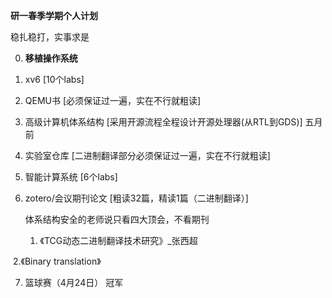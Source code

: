 **研一春季学期个人计划**

稳扎稳打，实事求是	

0. **移植操作系统**







1. xv6 [10个labs]
    	
   	
   	
   	
   	
   	

2. QEMU书 [必须保证过一遍，实在不行就粗读]
   	
   	
   	
   	
   	
   	
   	

3. 高级计算机体系结构 [采用开源流程全程设计开源处理器(从RTL到GDS)]
   	五月前
   	
   	
   	
   	
   	

4. 实验室仓库 [二进制翻译部分必须保证过一遍，实在不行就粗读]
   	
   	
   	
   	
   	
   	
   	

5. 智能计算系统 [6个labs]
   	
   	
   	
   	
   	
   	

6. zotero/会议期刊论文 [粗读32篇，精读1篇（二进制翻译）]

   体系结构安全的老师说只看四大顶会，不看期刊

   1. 《TCG动态二进制翻译技术研究》_张西超	

​		   2.《Binary translation》 



7. 篮球赛（4月24日）	冠军